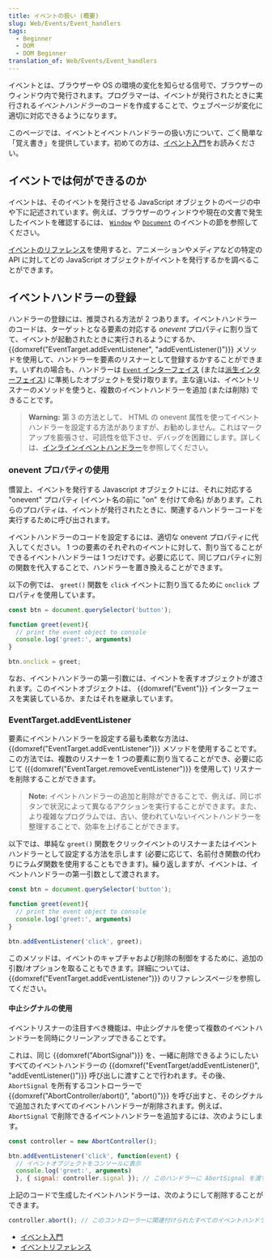 ```yaml
---
title: イベントの扱い (概要)
slug: Web/Events/Event_handlers
tags:
  - Beginner
  - DOM
  - DOM Beginner
translation_of: Web/Events/Event_handlers
---
```

イベントとは、ブラウザーや OS の環境の変化を知らせる信号で、ブラウザーのウィンドウ内で発行されます。プログラマーは、イベントが発行されたときに実行される*イベントハンドラー*のコードを作成することで、ウェブページが変化に適切に対応できるようになります。

このページでは、イベントとイベントハンドラーの扱い方について、ごく簡単な「覚え書き」を提供しています。初めての方は、[イベント入門](/ja/docs/Learn/JavaScript/Building_blocks/Events)をお読みください。

## イベントでは何ができるのか

イベントは、そのイベントを発行させる JavaScript オブジェクトのページの中や下に記述されています。例えば、ブラウザーのウィンドウや現在の文書で発生したイベントを確認するには、 [`Window`](/ja/docs/Web/API/Window#events) や [`Document`](/ja/docs/Web/API/Document#events) のイベントの節を参照してください。

[イベントのリファレンス](/ja/docs/Web/Events#イベント索引)を使用すると、アニメーションやメディアなどの特定の API に対してどの JavaScript オブジェクトがイベントを発行するかを調べることができます。

## イベントハンドラーの登録

ハンドラーの登録には、推奨される方法が 2 つあります。イベントハンドラーのコードは、ターゲットとなる要素の対応する _onevent_ プロパティに割り当てて、イベントが起動されたときに実行されるようにするか、 {{domxref("EventTarget.addEventListener", "addEventListener()")}} メソッドを使用して、ハンドラーを要素のリスナーとして登録するかすることができます。いずれの場合も、ハンドラーは [`Event` インターフェイス](/ja/docs/Web/API/Event) (または[派生インターフェイス](/ja/docs/Web/API/Event#introduction)) に準拠したオブジェクトを受け取ります。主な違いは、イベントリスナーのメソッドを使うと、複数のイベントハンドラーを追加 (または削除) できることです。

> **Warning:** 第 3 の方法として、 HTML の onevent 属性を使ってイベントハンドラーを設定する方法がありますが、お勧めしません。これはマークアップを膨張させ、可読性を低下させ、デバッグを困難にします。詳しくは、[インラインイベントハンドラー](/ja/docs/Learn/JavaScript/Building_blocks/Events#inline_event_handlers_—_dont_use_these)を参照してください。

### onevent プロパティの使用

慣習上、イベントを発行する Javascript オブジェクトには、それに対応する "onevent" プロパティ (イベント名の前に "on" を付けて命名) があります。これらのプロパティは、イベントが発行されたときに、関連するハンドラーコードを実行するために呼び出されます。

イベントハンドラーのコードを設定するには、適切な onevent プロパティに代入してください。 1 つの要素のそれぞれのイベントに対して、割り当てることができるイベントハンドラーは 1 つだけです。必要に応じて、同じプロパティに別の関数を代入することで、ハンドラーを置き換えることができます。

以下の例では、 `greet()` 関数を `click` イベントに割り当てるために `onclick` プロパティを使用しています。

```js
const btn = document.querySelector('button');

function greet(event){
  // print the event object to console
  console.log('greet:', arguments)
}

btn.onclick = greet;
```

なお、イベントハンドラーの第一引数には、イベントを表すオブジェクトが渡されます。このイベントオブジェクトは、 {{domxref("Event")}} インターフェースを実装しているか、またはそれを継承しています。

### EventTarget.addEventListener

要素にイベントハンドラーを設定する最も柔軟な方法は、 {{domxref("EventTarget.addEventListener")}} メソッドを使用することです。この方法では、複数のリスナーを 1 つの要素に割り当てることができ、必要に応じて ({{domxref("EventTarget.removeEventListener")}} を使用して) リスナーを削除することができます。

> **Note:** イベントハンドラーの追加と削除ができることで、例えば、同じボタンで状況によって異なるアクションを実行することができます。また、より複雑なプログラムでは、古い、使われていないイベントハンドラーを整理することで、効率を上げることができます。

以下では、単純な `greet()` 関数をクリックイベントのリスナーまたはイベントハンドラーとして設定する方法を示します (必要に応じて、名前付き関数の代わりにラムダ関数を使用することもできます)。繰り返しますが、イベントは、イベントハンドラーの第一引数として渡されます。

```js
const btn = document.querySelector('button');

function greet(event){
  // print the event object to console
  console.log('greet:', arguments)
}

btn.addEventListener('click', greet);
```

このメソッドは、イベントのキャプチャおよび削除の制御をするために、追加の引数/オプションを取ることもできます。詳細については、 {{domxref("EventTarget.addEventListener")}} のリファレンスページを参照してください。

#### 中止シグナルの使用

イベントリスナーの注目すべき機能は、中止シグナルを使って複数のイベントハンドラーを同時にクリーンアップできることです。

これは、同じ {{domxref("AbortSignal")}} を、一緒に削除できるようにしたいすべてのイベントハンドラーの {{domxref("EventTarget/addEventListener()", "addEventListener()")}} 呼び出しに渡すことで行われます。その後、 `AbortSignal` を所有するコントローラーで {{domxref("AbortController/abort()", "abort()")}} を呼び出すと、そのシグナルで追加されたすべてのイベントハンドラーが削除されます。例えば、 `AbortSignal` で削除できるイベントハンドラーを追加するには、次のようにします。

```js
const controller = new AbortController();

btn.addEventListener('click', function(event) {
  // イベントオブジェクトをコンソールに表示
  console.log('greet:', arguments)
  }, { signal: controller.signal }); // このハンドラーに AbortSignal を渡す
```

上記のコードで生成したイベントハンドラーは、次のようにして削除することができます。

```js
controller.abort(); // このコントローラーに関連付けられたすべてのイベントハンドラーを削除
```

<section id="Quick_links"><ul><li><a href="/ja/docs/Learn/JavaScript/Building_blocks/Events">イベント入門</a></li><li><a href="/ja/docs/Web/Events">イベントリファレンス</a></li></ul></section>
